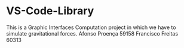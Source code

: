 # VS-Code-Library
This is a Graphic Interfaces Computation project in which we have to simulate gravitational forces.
Afonso Proença 59158
Francisco Freitas 60313